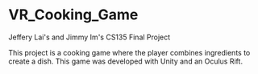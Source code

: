 # VR_Cooking_Game
Jeffery Lai's and Jimmy Im's CS135 Final Project

This project is a cooking game where the player combines ingredients to create a dish.
This game was developed with Unity and an Oculus Rift.
